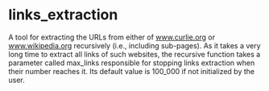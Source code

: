 # links_extraction
 A tool for extracting the URLs from either of www.curlie.org or www.wikipedia.org recursively (i.e., including sub-pages).
 As it takes a very long time to extract all links of such websites, the recursive function takes a parameter called max_links responsible for stopping links extraction when their number reaches it. Its default value is 100_000 if not initialized by the user.
